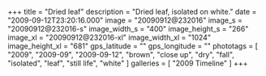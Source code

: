 +++
title = "Dried leaf"
description = "Dried leaf, isolated on white."
date = "2009-09-12T23:20:16.000"
image = "20090912@232016"
image_s = "20090912@232016-s"
image_width_s = "400"
image_height_s = "266"
image_xl = "20090912@232016-xl"
image_width_xl = "1024"
image_height_xl = "681"
gps_latitude = ""
gps_longitude = ""
phototags = [ "2009", "2009-09", "2009-09-12", "brown", "close up", "dry", "fall", "isolated", "leaf", "still life", "white" ]
galleries = [ "2009 Timeline" ]
+++
